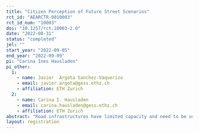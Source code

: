 ```yaml
---
title: "Citizen Perception of Future Street Scenarios"
rct_id: "AEARCTR-0010003"
rct_id_num: "10003"
doi: "10.1257/rct.10003-2.0"
date: "2022-08-31"
status: "completed"
jel: ""
start_year: "2022-09-05"
end_year: "2022-09-09"
pi: "Carina Ines Hausladen"
pi_other:
  1:
    - name: Javier  Argota Sanchez-Vaquerizo
    - email: javier.argota@gess.ethz.ch
    - affiliation: ETH Zurich
  2:
    - name: Carina I. Hausladen
    - email: carina.hausladen@gess.ethz.ch
    - affiliation: ETH Zurich
abstract: "Road infrastructures have limited capacity and need to be used more sustainably in the future, satisfying diverse and variable demands. We, therefore, explore the concept of adaptive infrastructures and flexible usage patterns of roads. For this purpose, we have created various scenarios in computer simulations, which have then been explored by experimental subjects in a three-dimensional virtual reality setting using VR glasses. Based on their feedback, we assess what scenarios are more or less promising for the future organisation of urban mobility."
layout: registration
---
```


